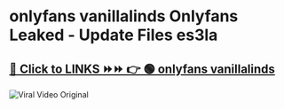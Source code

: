 
 # onlyfans vanillalinds Onlyfans Leaked - Update Files es3la

## <h2><a href="https://clipsfans.com/onlyfans_vanillalinds&ref=git">🔗 Click to LINKS ⏩⏩ 👉 🟢 onlyfans vanillalinds </a></h2>

<a href="https://clipsfans.com/onlyfans_vanillalinds&ref=git" rel="nofollow" data-target="animated-image.originalLink"><img src="https://i.ibb.co.com/xMMVF88/686577567.gif" alt="Viral Video Original" style="max-width: 100%; display: inline-block;" data-target="animated-image.originalImage"></a>

